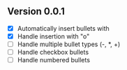 ## Version 0.0.1

- [x] Automatically insert bullets with <CR>
- [x] Handle insertion with "o"
- [ ] Handle multiple bullet types (-, \*, +)
- [ ] Handle checkbox bullets
- [ ] Handle numbered bullets
